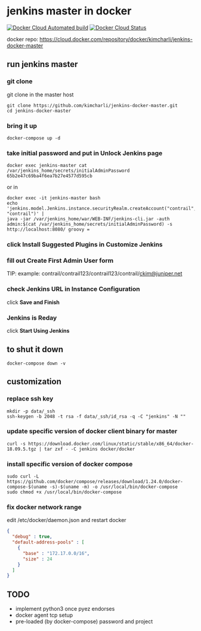 # jenkins master in docker

[![Docker Cloud Automated build](https://img.shields.io/docker/cloud/automated/kimcharli/jenkins-docker-master.svg)](https://cloud.docker.com/repository/docker/kimcharli/jenkins-docker-master)
[![Docker Cloud Status](https://img.shields.io/docker/cloud/build/kimcharli/jenkins-docker-master.svg)](https://cloud.docker.com/repository/docker/kimcharli/jenkins-docker-master)

docker repo: https://cloud.docker.com/repository/docker/kimcharli/jenkins-docker-master


## run jenkins master

### git clone
git clone in the master host
```
git clone https://github.com/kimcharli/jenkins-docker-master.git
cd jenkins-docker-master
```

### bring it up
```
docker-compose up -d
```

### take initial password and put in **Unlock Jenkins page**
```
docker exec jenkins-master cat /var/jenkins_home/secrets/initialAdminPassword
65b2e47c69ba4f6ea7b27e4577d595cb
```

or in 
```
docker exec -it jenkins-master bash
echo 'jenkins.model.Jenkins.instance.securityRealm.createAccount("contrail", "contrail")' |
java -jar /var/jenkins_home/war/WEB-INF/jenkins-cli.jar -auth admin:$(cat /var/jenkins_home/secrets/initialAdminPassword) -s http://localhost:8080/ groovy =
```


### click **Install Suggested Plugins** in **Customize Jenkins**

### fill out **Create First Admin User** form
TIP: example: contrail/contrail123/contrail123/contrail/ckim@juniper.net

### check **Jenkins URL** in **Instance Configuration**
click **Save and Finish**

### Jenkins is Reday
click **Start Using Jenkins**


## to shut it down
```
docker-compose down -v
```









## customization

### replace ssh key
```
mkdir -p data/_ssh
ssh-keygen -b 2048 -t rsa -f data/_ssh/id_rsa -q -C "jenkins" -N ""
```

### update specific version of docker client binary for master
```
curl -s https://download.docker.com/linux/static/stable/x86_64/docker-18.09.5.tgz | tar zxf - -C jenkins docker/docker
```

### install specific version of docker compose
```
sudo curl -L https://github.com/docker/compose/releases/download/1.24.0/docker-compose-$(uname -s)-$(uname -m) -o /usr/local/bin/docker-compose
sudo chmod +x /usr/local/bin/docker-compose
```

### fix docker network range
edit /etc/docker/daemon.json and restart docker
```json
{
  "debug" : true,
  "default-address-pools" : [
    {
      "base" : "172.17.0.0/16",
      "size" : 24
    }
  ]
}
```



## TODO
- implement python3 once pyez endorses
- docker agent tcp setup
- pre-loaded (by docker-compose) password and project

